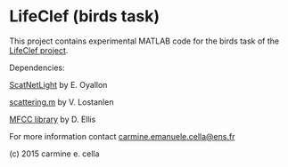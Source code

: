 # LifeClef (birds task)

This project contains experimental MATLAB code for the birds task of the [LifeClef project](http://www.imageclef.org/lifeclef/2015).

Dependencies:

[ScatNetLight](https://github.com/edouardoyallon/ScatNetLight/releases) by E. Oyallon

[scattering.m](https://github.com/lostanlen/scattering.m) by V. Lostanlen

[MFCC library](http://labrosa.ee.columbia.edu/matlab/rastamat/) by D. Ellis

For more information contact carmine.emanuele.cella@ens.fr

(c) 2015 carmine e. cella
